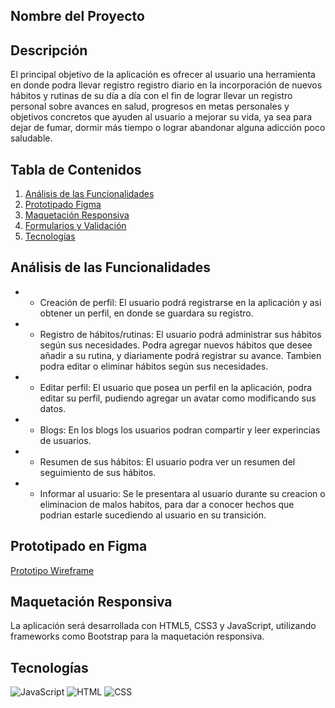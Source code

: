 ## Nombre del Proyecto
## Descripción

El principal objetivo de la aplicación es ofrecer al usuario una herramienta en donde podra llevar  registro registro diario en la incorporación de nuevos hábitos y rutinas de su día a día con el fin de lograr llevar un registro personal sobre avances en salud, progresos en metas personales y objetivos concretos que ayuden al usuario a mejorar su vida, ya sea para dejar de fumar, dormir más tiempo o lograr abandonar alguna adicción poco saludable.

## Tabla de Contenidos

1. [Análisis de las Funcionalidades](#análisisdelasfuncionalidades)
2. [Prototipado Figma](#prototipadofigma)
3. [Maquetación Responsiva](#aaquetaciónresponsiva)
4. [Formularios y Validación](#formulariosyvalidación)
5. [Tecnologías](#tecnologías)


## Análisis de las Funcionalidades

- - Creación de perfil: El usuario podrá registrarse en la aplicación y asi obtener un perfil, en donde se guardara su registro.

- - Registro de hábitos/rutinas: El usuario podrá administrar sus hábitos según sus necesidades. Podra agregar nuevos hábitos que desee añadir a su rutina, y diariamente podrá registrar su avance. Tambien podra editar o eliminar hábitos según sus necesidades.

- - Editar perfil: El usuario que posea un perfil en la aplicación, podra editar su perfil, pudiendo agregar un avatar como modificando sus datos.

- - Blogs: En los blogs los usuarios podran compartir y leer experincias de usuarios.

- - Resumen de sus hábitos: El usuario podra ver un resumen del seguimiento de sus hábitos.

- - Informar al usuario: Se le presentara al usuario durante su creacion o eliminacion de malos habitos, para dar a conocer hechos que podrian estarle sucediendo al usuario en su transición.

## Prototipado en Figma

[Prototipo Wireframe](https://www.figma.com/proto/OTowrJNe7AAEzTw5mqKgTv/DTS)

## Maquetación Responsiva
La aplicación será desarrollada con HTML5, CSS3 y JavaScript, utilizando frameworks como Bootstrap para la
maquetación responsiva.

## Tecnologías
![JavaScript](https://img.shields.io/badge/JavaScript-F7DF1E?style=flat&logo=javascript&logoColor=black)
![HTML](https://img.shields.io/badge/HTML5-E34F26?style=flat&logo=html5&logoColor=white)
![CSS](https://img.shields.io/badge/CSS3-1572B6?style=flat&logo=css3&logoColor=white)
